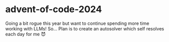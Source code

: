 # advent-of-code-2024

Going a bit rogue this year but want to continue spending more time working with LLMs!
So...
Plan is to create an autosolver which self resolves each day for me 😈
